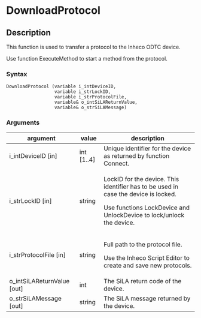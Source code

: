 # DownloadProtocol

## Description

This function is used to transfer a protocol to the Inheco ODTC device.

Use function ExecuteMethod to start a method from the protocol.

### Syntax

```
DownloadProtocol (variable i_intDeviceID, 
                  variable i_strLockID,
                  variable i_strProtocolFile,
                  variable& o_intSiLAReturnValue, 
                  variable& o_strSiLAMessage)
```

### Arguments

| argument                     | value       | description                                                                                                                                                           |
| ---------------------------- | ----------- | --------------------------------------------------------------------------------------------------------------------------------------------------------------------- |
| i\_intDeviceID \[in]         | int \[1..4] | Unique identifier for the device as returned by function Connect.                                                                                                     |
| i\_strLockID \[in]           | string      | <p>LockID for the device. This identifier has to be used in case the device is locked.</p><p>Use functions LockDevice and UnlockDevice to lock/unlock the device.</p> |
| i\_strProtocolFile \[in]     | string      | <p>Full path to the protocol file.</p><p>Use the Inheco Script Editor to create and save new protocols.</p>                                                           |
| o\_intSiLAReturnValue \[out] | int         | The SiLA return code of the device.                                                                                                                                   |
| o\_strSiLAMessage \[out]     | string      | The SiLA message returned by the device.                                                                                                                              |
